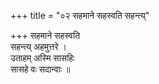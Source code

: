 +++
title = "०२ सहमाने सहस्वति सहन्त्य्"

+++
सहमाने सहस्वति  
सहन्त्य् अहमुत्तरे ।  
उताहम् अस्मि सासहिः  
सासहे वः सदान्वाः ॥